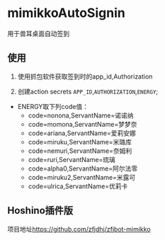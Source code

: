 # mimikkoAutoSignin

用于兽耳桌面自动签到

## 使用

1. 使用抓包软件获取签到时的app_id,Authorization

2. 创建action secrets
`APP_ID`,`AUTHORIZATION`,`ENERGY`;
 - ENERGY取下列code值：
   - code=nonona,ServantName=诺诺纳
   - code=momona,ServantName=梦梦奈
   - code=ariana,ServantName=爱莉安娜
   - code=miruku,ServantName=米璐库
   - code=nemuri,ServantName=奈姆利
   - code=ruri,ServantName=琉璃
   - code=alpha0,ServantName=阿尔法零
   - code=miruku2,ServantName=米露可
   - code=ulrica,ServantName=优莉卡

## Hoshino插件版

项目地址<https://github.com/zfjdhj/zfjbot-mimikko>

